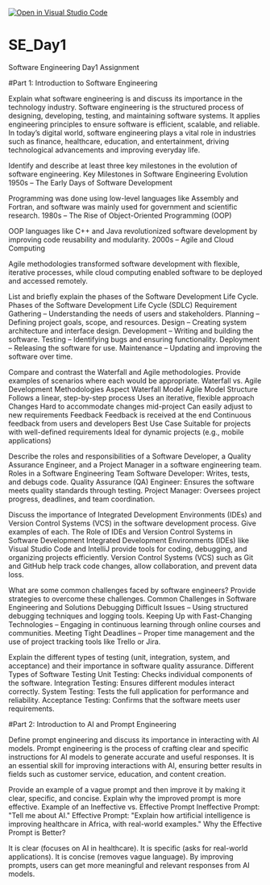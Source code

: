 [![Open in Visual Studio Code](https://classroom.github.com/assets/open-in-vscode-2e0aaae1b6195c2367325f4f02e2d04e9abb55f0b24a779b69b11b9e10269abc.svg)](https://classroom.github.com/online_ide?assignment_repo_id=18435083&assignment_repo_type=AssignmentRepo)
# SE_Day1
Software Engineering Day1 Assignment

#Part 1: Introduction to Software Engineering

Explain what software engineering is and discuss its importance in the technology industry.
Software engineering is the structured process of designing, developing, testing, and maintaining software systems. It applies engineering principles to ensure software is efficient, scalable, and reliable. In today’s digital world, software engineering plays a vital role in industries such as finance, healthcare, education, and entertainment, driving technological advancements and improving everyday life.

Identify and describe at least three key milestones in the evolution of software engineering.
Key Milestones in Software Engineering Evolution
1950s – The Early Days of Software Development

Programming was done using low-level languages like Assembly and Fortran, and software was mainly used for government and scientific research.
1980s – The Rise of Object-Oriented Programming (OOP)

OOP languages like C++ and Java revolutionized software development by improving code reusability and modularity.
2000s – Agile and Cloud Computing

Agile methodologies transformed software development with flexible, iterative processes, while cloud computing enabled software to be deployed and accessed remotely.

List and briefly explain the phases of the Software Development Life Cycle.
Phases of the Software Development Life Cycle (SDLC)
Requirement Gathering – Understanding the needs of users and stakeholders.
Planning – Defining project goals, scope, and resources.
Design – Creating system architecture and interface design.
Development – Writing and building the software.
Testing – Identifying bugs and ensuring functionality.
Deployment – Releasing the software for use.
Maintenance – Updating and improving the software over time.

Compare and contrast the Waterfall and Agile methodologies. Provide examples of scenarios where each would be appropriate.
Waterfall vs. Agile Development Methodologies
Aspect	Waterfall                                                         Model	Agile Model
Structure	Follows a linear, step-by-step process	                        Uses an iterative, flexible approach
Changes	Hard to accommodate changes mid-project	                          Can easily adjust to new requirements
  Feedback	Feedback is received at the end	                              Continuous feedback from users and developers
Best Use Case	Suitable for projects with well-defined requirements         Ideal for dynamic projects (e.g., mobile applications)

Describe the roles and responsibilities of a Software Developer, a Quality Assurance Engineer, and a Project Manager in a software engineering team.
Roles in a Software Engineering Team
Software Developer: Writes, tests, and debugs code.
Quality Assurance (QA) Engineer: Ensures the software meets quality standards through testing.
Project Manager: Oversees project progress, deadlines, and team coordination.

Discuss the importance of Integrated Development Environments (IDEs) and Version Control Systems (VCS) in the software development process. Give examples of each.
The Role of IDEs and Version Control Systems in Software Development
Integrated Development Environments (IDEs) like Visual Studio Code and IntelliJ provide tools for coding, debugging, and organizing projects efficiently.
Version Control Systems (VCS) such as Git and GitHub help track code changes, allow collaboration, and prevent data loss.

What are some common challenges faced by software engineers? Provide strategies to overcome these challenges.
Common Challenges in Software Engineering and Solutions
Debugging Difficult Issues – Using structured debugging techniques and logging tools.
Keeping Up with Fast-Changing Technologies – Engaging in continuous learning through online courses and communities.
Meeting Tight Deadlines – Proper time management and the use of project tracking tools like Trello or Jira.

Explain the different types of testing (unit, integration, system, and acceptance) and their importance in software quality assurance.
Different Types of Software Testing
Unit Testing: Checks individual components of the software.
Integration Testing: Ensures different modules interact correctly.
System Testing: Tests the full application for performance and reliability.
Acceptance Testing: Confirms that the software meets user requirements.


#Part 2: Introduction to AI and Prompt Engineering


Define prompt engineering and discuss its importance in interacting with AI models.
Prompt engineering is the process of crafting clear and specific instructions for AI models to generate accurate and useful responses. It is an essential skill for improving interactions with AI, ensuring better results in fields such as customer service, education, and content creation.

Provide an example of a vague prompt and then improve it by making it clear, specific, and concise. Explain why the improved prompt is more effective.
Example of an Ineffective vs. Effective Prompt
Ineffective Prompt: "Tell me about AI."
Effective Prompt: "Explain how artificial intelligence is improving healthcare in Africa, with real-world examples."
Why the Effective Prompt is Better?

It is clear (focuses on AI in healthcare).
It is specific (asks for real-world applications).
It is concise (removes vague language).
By improving prompts, users can get more meaningful and relevant responses from AI models.
